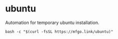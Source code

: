 # ubuntu

Automation for temporary ubuntu installation.

```shell
bash -c "$(curl -fsSL https://mfgo.link/ubuntu)"
```
